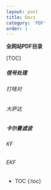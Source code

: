 ```yaml
---
layout: post
title: Docs
category: 'PDF'
order: 1
---
```


**全网站PDF目录**

[TOC]


##### 信号处理
###### 打啥对
###### 大萨达
##### 卡尔曼滤波
###### KF
###### EKF


* TOC
{:toc}
